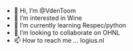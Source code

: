 - 👋 Hi, I’m @VdenToom
- 👀 I’m interested in Wine
- 🌱 I’m currently learning Respec/python
- 💞️ I’m looking to collaborate on OHNL
- 📫 How to reach me ... logius.nl

<!---
VdenToom/VdenToom is a ✨ special ✨ repository because its `README.md` (this file) appears on your GitHub profile.
You can click the Preview link to take a look at your changes.
--->

